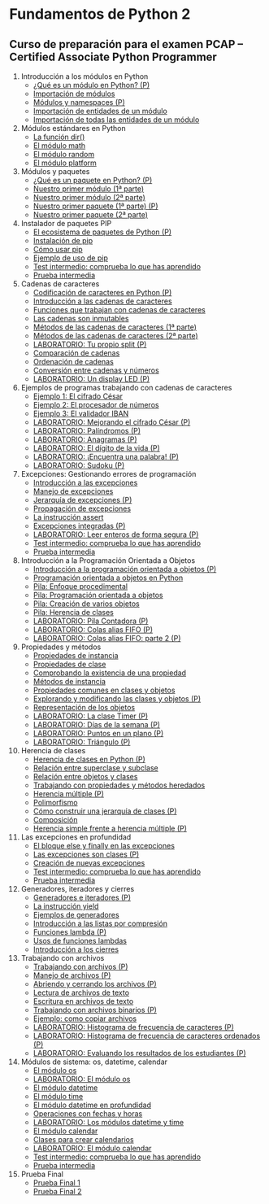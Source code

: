 # Fundamentos de Python 2
## Curso de preparación para el examen PCAP – Certified Associate Python Programmer

1. Introducción a los módulos en Python
    * [¿Qué es un módulo en Python? (P)](contenido/seccion01/clase1.md)
    * [Importación de módulos](contenido/seccion01/clase2.md)
    * [Módulos y namespaces (P)](contenido/seccion01/clase3.md)
    * [Importación de entidades de un módulo](contenido/seccion01/clase4.md)
    * [Importación de todas las entidades de un módulo](contenido/seccion01/clase5.md)
2. Módulos estándares en Python
    * [La función dir()](contenido/seccion02/clase1.md)
    * [El módulo math](contenido/seccion02/clase2.md)
    * [El módulo random](contenido/seccion02/clase3.md)
    * [El módulo platform](contenido/seccion02/clase4.md)
3. Módulos y paquetes
    * [¿Qué es un paquete en Python? (P)](contenido/seccion03/clase1.md)
    * [Nuestro primer módulo (1ª parte)](contenido/seccion03/clase2.md)
    * [Nuestro primer módulo (2ª parte)](contenido/seccion03/clase3.md)
    * [Nuestro primer paquete (1ª parte) (P)](contenido/seccion03/clase4.md) 
    * [Nuestro primer paquete (2ª parte)](contenido/seccion03/clase5.md) 
4. Instalador de paquetes PIP
    * [El ecosistema de paquetes de Python (P)](contenido/seccion04/clase1.md)
    * [Instalación de pip](contenido/seccion04/clase2.md)
    * [Cómo usar pip](contenido/seccion04/clase3.md)
    * [Ejemplo de uso de pip](contenido/seccion04/clase4.md)
    * [Test intermedio: comprueba lo que has aprendido](contenido/seccion04/test.md)
    * [Prueba intermedia](contenido/seccion04/prueba.md)
5. Cadenas de caracteres
    * [Codificación de caracteres en Python (P)](contenido/seccion05/clase1.md)
    * [Introducción a las cadenas de caracteres](contenido/seccion05/clase2.md)
    * [Funciones que trabajan con cadenas de caracteres](contenido/seccion05/clase3.md)
    * [Las cadenas son inmutables](contenido/seccion05/clase4.md)
    * [Métodos de las cadenas de caracteres (1ª parte)](contenido/seccion05/clase5.md)
    * [Métodos de las cadenas de caracteres (2ª parte)](contenido/seccion05/clase6.md)
    * [LABORATORIO: Tu propio split (P)](contenido/seccion05/clase7.md)
    * [Comparación de cadenas](contenido/seccion05/clase8.md)
    * [Ordenación de cadenas](contenido/seccion05/clase9.md)
    * [Conversión entre cadenas y números](contenido/seccion05/clase10.md)
    * [LABORATORIO: Un display LED (P)](contenido/seccion05/clase11.md)
6. Ejemplos de programas trabajando con cadenas de caracteres
    * [Ejemplo 1: El cifrado César](contenido/seccion06/clase1.md)
    * [Ejemplo 2: El procesador de números](contenido/seccion06/clase2.md)
    * [Ejemplo 3: El validador IBAN](contenido/seccion06/clase3.md)
    * [LABORATORIO: Mejorando el cifrado César (P)](contenido/seccion06/clase4.md)
    * [LABORATORIO: Palíndromos (P)](contenido/seccion06/clase5.md)
    * [LABORATORIO: Anagramas (P)](contenido/seccion06/clase6.md)
    * [LABORATORIO: El dígito de la vida (P)](contenido/seccion06/clase7.md)
    * [LABORATORIO: ¡Encuentra una palabra! (P)](contenido/seccion06/clase8.md)
    * [LABORATORIO: Sudoku (P)](contenido/seccion06/clase9.md)
7. Excepciones: Gestionando errores de programación
    * [Introducción a las excepciones](contenido/seccion07/clase1.md)
    * [Manejo de excepciones](contenido/seccion07/clase2.md)
    * [Jerarquía de excepciones (P)](contenido/seccion07/clase3.md)
    * [Propagación de excepciones](contenido/seccion07/clase4.md)
    * [La instrucción assert](contenido/seccion07/clase5.md)
    * [Excepciones integradas (P)](contenido/seccion07/clase6.md)
    * [LABORATORIO: Leer enteros de forma segura (P)](contenido/seccion07/clase7.md)
    * [Test intermedio: comprueba lo que has aprendido](contenido/seccion07/test.md)
    * [Prueba intermedia](contenido/seccion07/prueba.md)
8. Introducción a la Programación Orientada a Objetos
    * [Introducción a la programación orientada a objetos (P)](contenido/seccion08/clase1.md)
    * [Programación orientada a objetos en Python](contenido/seccion08/clase2.md)
    * [Pila: Enfoque procedimental](contenido/seccion08/clase3.md)
    * [Pila: Programación orientada a objetos](contenido/seccion08/clase4.md)
    * [Pila: Creación de varios objetos](contenido/seccion08/clase5.md)
    * [Pila: Herencia de clases](contenido/seccion08/clase6.md)
    * [LABORATORIO: Pila Contadora (P)](contenido/seccion08/clase7.md)
    * [LABORATORIO: Colas alias FIFO (P)](contenido/seccion08/clase8.md)
    * [LABORATORIO: Colas alias FIFO: parte 2 (P)](contenido/seccion08/clase9.md)
9. Propiedades y métodos
    * [Propiedades de instancia](contenido/seccion09/clase1.md)
    * [Propiedades de clase](contenido/seccion09/clase2.md)
    * [Comprobando la existencia de una propiedad](contenido/seccion09/clase3.md)
    * [Métodos de instancia](contenido/seccion09/clase4.md)
    * [Propiedades comunes en clases y objetos](contenido/seccion09/clase5.md)
    * [Explorando y modificando las clases y objetos (P)](contenido/seccion09/clase6.md)
    * [Representación de los objetos](contenido/seccion09/clase7.md)
    * [LABORATORIO: La clase Timer (P)](contenido/seccion09/clase8.md)
    * [LABORATORIO: Días de la semana (P)](contenido/seccion09/clase9.md)
    * [LABORATORIO: Puntos en un plano (P)](contenido/seccion09/clase10.md)
    * [LABORATORIO: Triángulo (P)](contenido/seccion09/clase11.md)
10. Herencia de clases
    * [Herencia de clases en Python (P)](contenido/seccion10/clase1.md)
    * [Relación entre superclase y subclase](contenido/seccion10/clase2.md)
    * [Relación entre objetos y clases](contenido/seccion10/clase3.md)
    * [Trabajando con propiedades y métodos heredados](contenido/seccion10/clase4.md)
    * [Herencia múltiple (P)](contenido/seccion10/clase5.md)
    * [Polimorfismo](contenido/seccion10/clase6.md)
    * [Cómo construir una jerarquía de clases (P)](contenido/seccion10/clase7.md)
    * [Composición](contenido/seccion10/clase8.md)
    * [Herencia simple frente a herencia múltiple (P)](contenido/seccion10/clase9.md)
11. Las excepciones en profundidad
    * [El bloque else y finally en las excepciones](contenido/seccion11/clase1.md)
    * [Las excepciones son clases (P)](contenido/seccion11/clase2.md)
    * [Creación de nuevas excepciones](contenido/seccion11/clase3.md)
    * [Test intermedio: comprueba lo que has aprendido](contenido/seccion11/test.md)
    * [Prueba intermedia](contenido/seccion11/prueba.md)
12. Generadores, iteradores y cierres
    * [Generadores e iteradores (P)](contenido/seccion12/clase1.md)
    * [La instrucción yield](contenido/seccion12/clase2.md)
    * [Ejemplos de generadores](contenido/seccion12/clase3.md)
    * [Introducción a las listas por compresión](contenido/seccion12/clase4.md)
    * [Funciones lambda (P)](contenido/seccion12/clase5.md)
    * [Usos de funciones lambdas](contenido/seccion12/clase6.md)
    * [Introducción a los cierres](contenido/seccion12/clase7.md)
13. Trabajando con archivos
    * [Trabajando con archivos (P)](contenido/seccion13/clase1.md)
    * [Manejo de archivos (P)](contenido/seccion13/clase2.md)
    * [Abriendo y cerrando los archivos (P)](contenido/seccion13/clase3.md)
    * [Lectura de archivos de texto](contenido/seccion13/clase4.md)
    * [Escritura en archivos de texto](contenido/seccion13/clase5.md)
    * [Trabajando con archivos binarios (P)](contenido/seccion13/clase6.md)
    * [Ejemplo: como copiar archivos](contenido/seccion13/clase7.md)
    * [LABORATORIO: Histograma de frecuencia de caracteres (P)](contenido/seccion13/clase8.md)
    * [LABORATORIO: Histograma de frecuencia de caracteres ordenados (P)](contenido/seccion13/clase9.md)
    * [LABORATORIO: Evaluando los resultados de los estudiantes (P)](contenido/seccion13/clase10.md)
14. Módulos de sistema: os, datetime, calendar
    * [El módulo os](contenido/seccion14/clase1.md)
    * [LABORATORIO: El módulo os](contenido/seccion14/clase2.md)
    * [El módulo datetime](contenido/seccion14/clase3.md)
    * [El módulo time](contenido/seccion14/clase4.md)
    * [El módulo datetime en profundidad](contenido/seccion14/clase5.md)
    * [Operaciones con fechas y horas](contenido/seccion14/clase6.md)
    * [LABORATORIO: Los módulos datetime y time](contenido/seccion14/clase7.md)
    * [El módulo calendar](contenido/seccion14/clase8.md)
    * [Clases para crear calendarios](contenido/seccion14/clase9.md)
    * [LABORATORIO: El módulo calendar](contenido/seccion14/clase10.md)
    * [Test intermedio: comprueba lo que has aprendido](contenido/seccion14/test.md)
    * [Prueba intermedia](contenido/seccion14/prueba.md)
15. Prueba Final
    * [Prueba Final 1](contenido/seccion15/prueba1.md)
    * [Prueba Final 2](contenido/seccion15/prueba2.md)

